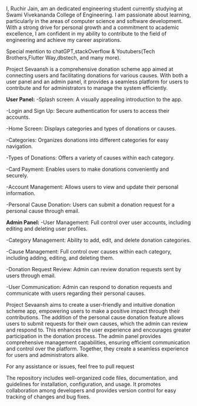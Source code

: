 I, Ruchir Jain, am an dedicated engineering student currently studying at Swami Vivekananda College of Engineering. I am passionate about learning, particularly in the areas of computer science and software development. With a strong drive for personal growth and a commitment to academic excellence, I am confident in my ability to contribute to the field of engineering and achieve my career aspirations.

Special mention to chatGPT,stackOverflow & Youtubers(Tech Brothers,Flutter Way,dbstech, and many more).

Project Sevaansh is a comprehensive donation scheme app aimed at connecting users and facilitating donations for various causes. With both a user panel and an admin panel, it provides a seamless platform for users to contribute and for administrators to manage the system efficiently.

**User Panel:**
-Splash screen: A visually appealing introduction to the app.

-Login and Sign Up: Secure authentication for users to access their accounts.

-Home Screen: Displays categories and types of donations or causes.

-Categories: Organizes donations into different categories for easy navigation.

-Types of Donations: Offers a variety of causes within each category.

-Card Payment: Enables users to make donations conveniently and securely.

-Account Management: Allows users to view and update their personal information.

-Personal Cause Donation: Users can submit a donation request for a personal cause through email.


**Admin Panel:**
-User Management: Full control over user accounts, including editing and deleting user profiles.

-Category Management: Ability to add, edit, and delete donation categories.

-Cause Management: Full control over causes within each category, including adding, editing, and deleting them.

-Donation Request Review: Admin can review donation requests sent by users through email.

-User Communication: Admin can respond to donation requests and communicate with users regarding their personal causes.

Project Sevaansh aims to create a user-friendly and intuitive donation scheme app, empowering users to make a positive impact through their contributions. The addition of the personal cause donation feature allows users to submit requests for their own causes, which the admin can review and respond to. This enhances the user experience and encourages greater participation in the donation process. The admin panel provides comprehensive management capabilities, ensuring efficient communication and control over the platform. Together, they create a seamless experience for users and administrators alike.

For any assistance or issues, feel free to pull request

The repository includes well-organized code files, documentation, and guidelines for installation, configuration, and usage. It promotes collaboration among developers and provides version control for easy tracking of changes and bug fixes.
